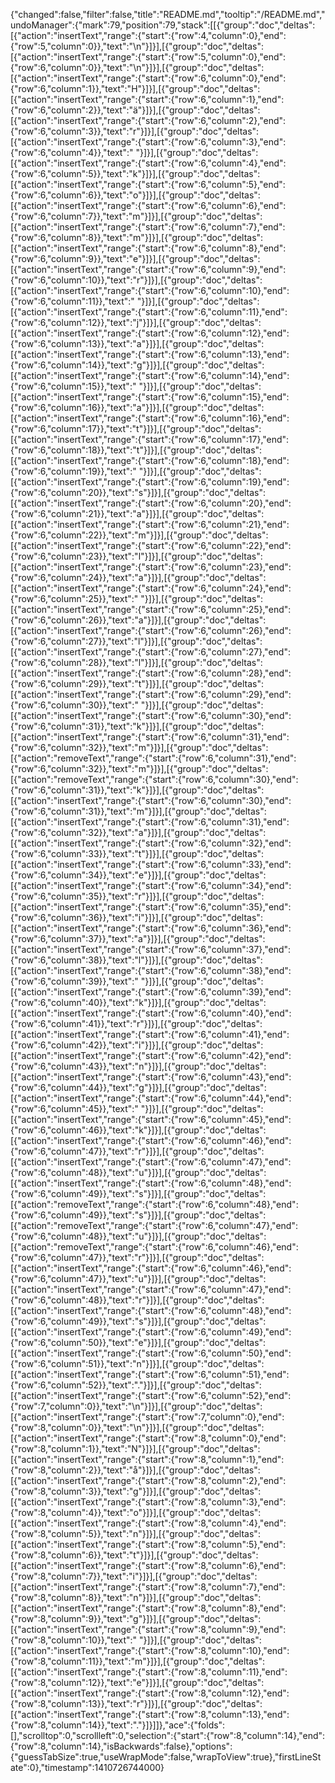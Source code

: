 {"changed":false,"filter":false,"title":"README.md","tooltip":"/README.md","undoManager":{"mark":79,"position":79,"stack":[[{"group":"doc","deltas":[{"action":"insertText","range":{"start":{"row":4,"column":0},"end":{"row":5,"column":0}},"text":"\n"}]}],[{"group":"doc","deltas":[{"action":"insertText","range":{"start":{"row":5,"column":0},"end":{"row":6,"column":0}},"text":"\n"}]}],[{"group":"doc","deltas":[{"action":"insertText","range":{"start":{"row":6,"column":0},"end":{"row":6,"column":1}},"text":"H"}]}],[{"group":"doc","deltas":[{"action":"insertText","range":{"start":{"row":6,"column":1},"end":{"row":6,"column":2}},"text":"ä"}]}],[{"group":"doc","deltas":[{"action":"insertText","range":{"start":{"row":6,"column":2},"end":{"row":6,"column":3}},"text":"r"}]}],[{"group":"doc","deltas":[{"action":"insertText","range":{"start":{"row":6,"column":3},"end":{"row":6,"column":4}},"text":" "}]}],[{"group":"doc","deltas":[{"action":"insertText","range":{"start":{"row":6,"column":4},"end":{"row":6,"column":5}},"text":"k"}]}],[{"group":"doc","deltas":[{"action":"insertText","range":{"start":{"row":6,"column":5},"end":{"row":6,"column":6}},"text":"o"}]}],[{"group":"doc","deltas":[{"action":"insertText","range":{"start":{"row":6,"column":6},"end":{"row":6,"column":7}},"text":"m"}]}],[{"group":"doc","deltas":[{"action":"insertText","range":{"start":{"row":6,"column":7},"end":{"row":6,"column":8}},"text":"m"}]}],[{"group":"doc","deltas":[{"action":"insertText","range":{"start":{"row":6,"column":8},"end":{"row":6,"column":9}},"text":"e"}]}],[{"group":"doc","deltas":[{"action":"insertText","range":{"start":{"row":6,"column":9},"end":{"row":6,"column":10}},"text":"r"}]}],[{"group":"doc","deltas":[{"action":"insertText","range":{"start":{"row":6,"column":10},"end":{"row":6,"column":11}},"text":" "}]}],[{"group":"doc","deltas":[{"action":"insertText","range":{"start":{"row":6,"column":11},"end":{"row":6,"column":12}},"text":"j"}]}],[{"group":"doc","deltas":[{"action":"insertText","range":{"start":{"row":6,"column":12},"end":{"row":6,"column":13}},"text":"a"}]}],[{"group":"doc","deltas":[{"action":"insertText","range":{"start":{"row":6,"column":13},"end":{"row":6,"column":14}},"text":"g"}]}],[{"group":"doc","deltas":[{"action":"insertText","range":{"start":{"row":6,"column":14},"end":{"row":6,"column":15}},"text":" "}]}],[{"group":"doc","deltas":[{"action":"insertText","range":{"start":{"row":6,"column":15},"end":{"row":6,"column":16}},"text":"a"}]}],[{"group":"doc","deltas":[{"action":"insertText","range":{"start":{"row":6,"column":16},"end":{"row":6,"column":17}},"text":"t"}]}],[{"group":"doc","deltas":[{"action":"insertText","range":{"start":{"row":6,"column":17},"end":{"row":6,"column":18}},"text":"t"}]}],[{"group":"doc","deltas":[{"action":"insertText","range":{"start":{"row":6,"column":18},"end":{"row":6,"column":19}},"text":" "}]}],[{"group":"doc","deltas":[{"action":"insertText","range":{"start":{"row":6,"column":19},"end":{"row":6,"column":20}},"text":"s"}]}],[{"group":"doc","deltas":[{"action":"insertText","range":{"start":{"row":6,"column":20},"end":{"row":6,"column":21}},"text":"a"}]}],[{"group":"doc","deltas":[{"action":"insertText","range":{"start":{"row":6,"column":21},"end":{"row":6,"column":22}},"text":"m"}]}],[{"group":"doc","deltas":[{"action":"insertText","range":{"start":{"row":6,"column":22},"end":{"row":6,"column":23}},"text":"l"}]}],[{"group":"doc","deltas":[{"action":"insertText","range":{"start":{"row":6,"column":23},"end":{"row":6,"column":24}},"text":"a"}]}],[{"group":"doc","deltas":[{"action":"insertText","range":{"start":{"row":6,"column":24},"end":{"row":6,"column":25}},"text":" "}]}],[{"group":"doc","deltas":[{"action":"insertText","range":{"start":{"row":6,"column":25},"end":{"row":6,"column":26}},"text":"a"}]}],[{"group":"doc","deltas":[{"action":"insertText","range":{"start":{"row":6,"column":26},"end":{"row":6,"column":27}},"text":"l"}]}],[{"group":"doc","deltas":[{"action":"insertText","range":{"start":{"row":6,"column":27},"end":{"row":6,"column":28}},"text":"l"}]}],[{"group":"doc","deltas":[{"action":"insertText","range":{"start":{"row":6,"column":28},"end":{"row":6,"column":29}},"text":"t"}]}],[{"group":"doc","deltas":[{"action":"insertText","range":{"start":{"row":6,"column":29},"end":{"row":6,"column":30}},"text":" "}]}],[{"group":"doc","deltas":[{"action":"insertText","range":{"start":{"row":6,"column":30},"end":{"row":6,"column":31}},"text":"k"}]}],[{"group":"doc","deltas":[{"action":"insertText","range":{"start":{"row":6,"column":31},"end":{"row":6,"column":32}},"text":"m"}]}],[{"group":"doc","deltas":[{"action":"removeText","range":{"start":{"row":6,"column":31},"end":{"row":6,"column":32}},"text":"m"}]}],[{"group":"doc","deltas":[{"action":"removeText","range":{"start":{"row":6,"column":30},"end":{"row":6,"column":31}},"text":"k"}]}],[{"group":"doc","deltas":[{"action":"insertText","range":{"start":{"row":6,"column":30},"end":{"row":6,"column":31}},"text":"m"}]}],[{"group":"doc","deltas":[{"action":"insertText","range":{"start":{"row":6,"column":31},"end":{"row":6,"column":32}},"text":"a"}]}],[{"group":"doc","deltas":[{"action":"insertText","range":{"start":{"row":6,"column":32},"end":{"row":6,"column":33}},"text":"t"}]}],[{"group":"doc","deltas":[{"action":"insertText","range":{"start":{"row":6,"column":33},"end":{"row":6,"column":34}},"text":"e"}]}],[{"group":"doc","deltas":[{"action":"insertText","range":{"start":{"row":6,"column":34},"end":{"row":6,"column":35}},"text":"r"}]}],[{"group":"doc","deltas":[{"action":"insertText","range":{"start":{"row":6,"column":35},"end":{"row":6,"column":36}},"text":"i"}]}],[{"group":"doc","deltas":[{"action":"insertText","range":{"start":{"row":6,"column":36},"end":{"row":6,"column":37}},"text":"a"}]}],[{"group":"doc","deltas":[{"action":"insertText","range":{"start":{"row":6,"column":37},"end":{"row":6,"column":38}},"text":"l"}]}],[{"group":"doc","deltas":[{"action":"insertText","range":{"start":{"row":6,"column":38},"end":{"row":6,"column":39}},"text":" "}]}],[{"group":"doc","deltas":[{"action":"insertText","range":{"start":{"row":6,"column":39},"end":{"row":6,"column":40}},"text":"k"}]}],[{"group":"doc","deltas":[{"action":"insertText","range":{"start":{"row":6,"column":40},"end":{"row":6,"column":41}},"text":"r"}]}],[{"group":"doc","deltas":[{"action":"insertText","range":{"start":{"row":6,"column":41},"end":{"row":6,"column":42}},"text":"i"}]}],[{"group":"doc","deltas":[{"action":"insertText","range":{"start":{"row":6,"column":42},"end":{"row":6,"column":43}},"text":"n"}]}],[{"group":"doc","deltas":[{"action":"insertText","range":{"start":{"row":6,"column":43},"end":{"row":6,"column":44}},"text":"g"}]}],[{"group":"doc","deltas":[{"action":"insertText","range":{"start":{"row":6,"column":44},"end":{"row":6,"column":45}},"text":" "}]}],[{"group":"doc","deltas":[{"action":"insertText","range":{"start":{"row":6,"column":45},"end":{"row":6,"column":46}},"text":"k"}]}],[{"group":"doc","deltas":[{"action":"insertText","range":{"start":{"row":6,"column":46},"end":{"row":6,"column":47}},"text":"r"}]}],[{"group":"doc","deltas":[{"action":"insertText","range":{"start":{"row":6,"column":47},"end":{"row":6,"column":48}},"text":"u"}]}],[{"group":"doc","deltas":[{"action":"insertText","range":{"start":{"row":6,"column":48},"end":{"row":6,"column":49}},"text":"s"}]}],[{"group":"doc","deltas":[{"action":"removeText","range":{"start":{"row":6,"column":48},"end":{"row":6,"column":49}},"text":"s"}]}],[{"group":"doc","deltas":[{"action":"removeText","range":{"start":{"row":6,"column":47},"end":{"row":6,"column":48}},"text":"u"}]}],[{"group":"doc","deltas":[{"action":"removeText","range":{"start":{"row":6,"column":46},"end":{"row":6,"column":47}},"text":"r"}]}],[{"group":"doc","deltas":[{"action":"insertText","range":{"start":{"row":6,"column":46},"end":{"row":6,"column":47}},"text":"u"}]}],[{"group":"doc","deltas":[{"action":"insertText","range":{"start":{"row":6,"column":47},"end":{"row":6,"column":48}},"text":"r"}]}],[{"group":"doc","deltas":[{"action":"insertText","range":{"start":{"row":6,"column":48},"end":{"row":6,"column":49}},"text":"s"}]}],[{"group":"doc","deltas":[{"action":"insertText","range":{"start":{"row":6,"column":49},"end":{"row":6,"column":50}},"text":"e"}]}],[{"group":"doc","deltas":[{"action":"insertText","range":{"start":{"row":6,"column":50},"end":{"row":6,"column":51}},"text":"n"}]}],[{"group":"doc","deltas":[{"action":"insertText","range":{"start":{"row":6,"column":51},"end":{"row":6,"column":52}},"text":"."}]}],[{"group":"doc","deltas":[{"action":"insertText","range":{"start":{"row":6,"column":52},"end":{"row":7,"column":0}},"text":"\n"}]}],[{"group":"doc","deltas":[{"action":"insertText","range":{"start":{"row":7,"column":0},"end":{"row":8,"column":0}},"text":"\n"}]}],[{"group":"doc","deltas":[{"action":"insertText","range":{"start":{"row":8,"column":0},"end":{"row":8,"column":1}},"text":"N"}]}],[{"group":"doc","deltas":[{"action":"insertText","range":{"start":{"row":8,"column":1},"end":{"row":8,"column":2}},"text":"å"}]}],[{"group":"doc","deltas":[{"action":"insertText","range":{"start":{"row":8,"column":2},"end":{"row":8,"column":3}},"text":"g"}]}],[{"group":"doc","deltas":[{"action":"insertText","range":{"start":{"row":8,"column":3},"end":{"row":8,"column":4}},"text":"o"}]}],[{"group":"doc","deltas":[{"action":"insertText","range":{"start":{"row":8,"column":4},"end":{"row":8,"column":5}},"text":"n"}]}],[{"group":"doc","deltas":[{"action":"insertText","range":{"start":{"row":8,"column":5},"end":{"row":8,"column":6}},"text":"t"}]}],[{"group":"doc","deltas":[{"action":"insertText","range":{"start":{"row":8,"column":6},"end":{"row":8,"column":7}},"text":"i"}]}],[{"group":"doc","deltas":[{"action":"insertText","range":{"start":{"row":8,"column":7},"end":{"row":8,"column":8}},"text":"n"}]}],[{"group":"doc","deltas":[{"action":"insertText","range":{"start":{"row":8,"column":8},"end":{"row":8,"column":9}},"text":"g"}]}],[{"group":"doc","deltas":[{"action":"insertText","range":{"start":{"row":8,"column":9},"end":{"row":8,"column":10}},"text":" "}]}],[{"group":"doc","deltas":[{"action":"insertText","range":{"start":{"row":8,"column":10},"end":{"row":8,"column":11}},"text":"m"}]}],[{"group":"doc","deltas":[{"action":"insertText","range":{"start":{"row":8,"column":11},"end":{"row":8,"column":12}},"text":"e"}]}],[{"group":"doc","deltas":[{"action":"insertText","range":{"start":{"row":8,"column":12},"end":{"row":8,"column":13}},"text":"r"}]}],[{"group":"doc","deltas":[{"action":"insertText","range":{"start":{"row":8,"column":13},"end":{"row":8,"column":14}},"text":"."}]}]]},"ace":{"folds":[],"scrolltop":0,"scrollleft":0,"selection":{"start":{"row":8,"column":14},"end":{"row":8,"column":14},"isBackwards":false},"options":{"guessTabSize":true,"useWrapMode":false,"wrapToView":true},"firstLineState":0},"timestamp":1410726744000}